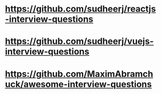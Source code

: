 # https://github.com/sudheerj/reactjs-interview-questions

# https://github.com/sudheerj/vuejs-interview-questions

# https://github.com/MaximAbramchuck/awesome-interview-questions
